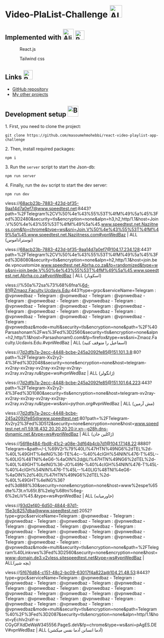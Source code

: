 
# Video-PlaList-Challenge <img src="https://github.com/Tarikul-Islam-Anik/Microsoft-Teams-Animated-Emojis/raw/master/Emojis/Activities/Party%20Popper.png?raw=true" alt="Alien Monster" width="40" height="40" />

<h2>Implemented with <img src="https://raw.githubusercontent.com/Tarikul-Islam-Anik/Microsoft-Teams-Animated-Emojis/master/Emojis/Food/Hot%20Beverage.png" alt="Alien" width="35" height="35" />
 <img src="https://raw.githubusercontent.com/Tarikul-Islam-Anik/Animated-Fluent-Emojis/master/Emojis/Hand%20gestures/Backhand%20Index%20Pointing%20Down%20Light%20Skin%20Tone.png" alt="Backhand Index Pointing Down Light Skin Tone" width="30" height="30" />
</h2>
<ul>
<ol>React.js</ol>
<ol>Tailwind css</ol>
</ul>


<h2>Links <img src="https://raw.githubusercontent.com/Tarikul-Islam-Anik/Microsoft-Teams-Animated-Emojis/master/Emojis/Travel%20and%20places/Star.png" alt="Backhand Index Pointing Down Light Skin Tone" width="30" height="30" /></h2>
<ul>
   <li>
      <a href="https://github.com/masoumehmohebbi/masoumehmohebbi/react-video-playlist-app-challenge">GitHub repository</a>
   </li>
   <li>
      <a href="https://github.com/masoumehmohebbi/?tab=repositories">My other projects</a>
   </li>
</ul>


<h2>Development setup <img src="https://raw.githubusercontent.com/Tarikul-Islam-Anik/Microsoft-Teams-Animated-Emojis/master/Emojis/Smilies/Green%20Heart.png" alt="Bomb" width="35" height="35" /></h2>
<p>1. First, you need to clone the project:</p>

```
git clone https://github.com/masoumehmohebbi/react-video-playlist-app-challenge
```

<p>2. Then, install required packages:</p>

```
npm i
```
<p>3. Run the <code>server</code> script to start the Json-db:</p>

```
npm run server
```

<p>4. Finally, run the <code>dev</code> script to start the dev server:</p>

```
npm run dev
```



vless://68acb23b-7883-423d-bf35-9aa14d7a0ef7@www.speedtest.net:8443?path=%2FTelegram%2CV%50%4e%43%55%53T%4fM%49%5a%45%3Fed%3D2480&security=tls&encryption=none&alpn=h3,h2,http/1.1&host=Join.V%50%4e%43%55%53T%4fM%49%5a%45.www.speedtest.net.Naziitness.com&fp=chrome&type=ws&sni=Join.V%50%4e%43%55%53T%4fM%49%5a%45.www.speedtest.net.Naziitness.com#vpnWedBaz | ALL (نوستراداموس)

vless://68acb23b-7883-423d-bf35-9aa14d7a0ef7@104.17.234.128:443?path=%2FTelegram%2CV%50%4e%43%55%53T%4fM%49%5a%45%3Fed%3D8080&security=tls&encryption=none&alpn=h2,http/1.1&host=join.bede.vpncustomize.www.speedtest.net.Abrha.co.za&fp=randomized&type=ws&sni=join.bede.V%50%4e%43%55%53T%4fM%49%5a%45.www.speedtest.net.Abrha.co.za#vpnWedBaz | ALL (اسکوبار)

vless://%50a%72sa%73%68%6fna%6d-81@Zmaoz.Faculty.Ucdavis.Edu:443?type=grpc&serviceName=Telegram : @vpnwedbaz - Telegram : @vpnwedbaz - Telegram : @vpnwedbaz - Telegram : @vpnwedbaz - Telegram : @vpnwedbaz - Telegram : @vpnwedbaz - Telegram : @vpnwedbaz - Telegram : @vpnwedbaz - Telegram : @vpnwedbaz - Telegram : @vpnwedbaz - Telegram : @vpnwedbaz - Telegram : @vpnwedbaz - Telegram : @vpnwedbaz - Telegram : @vpnwedbaz&mode=multi&security=tls&encryption=none&path=%2F%40Parsashonam%2Fws%3Fed%3D2560&security=tls&encryption=none&alpn=h2,http/1.1&host=Parsashonam0.com&fp=firefox&type=ws&sni=Zmaoz.Faculty.Ucdavis.Edu.#vpnWedBaz | ALL (اسماعیل را متوقف کنید)

vless://7d2dfb7a-2ecc-4448-bcbe-245a2092fe85@151.101.3.8:80?path=%2FTelegram-Xv2ry2-4%3Fed%3D2048&security=none&encryption=none&host=telegram-xv2ray-xv2ray-xv2ray-xv2ray-xv2ray-xv2ray.xv2ray.ru&type=ws#vpnWedBaz | ALL (ژانگولر)

vless://7d2dfb7a-2ecc-4448-bcbe-245a2092fe85@151.101.64.223:443?path=%2FTelegram-Xv2ry2-4%3Fed%3D1080&security=tls&encryption=none&host=telegram-xv2ray-xv2ray-xv2ray-xv2ray-xv2ray-xv2ray.xv2ray.ru&type=ws&sni=python.org#vpnWedBaz | ALL (مش آرمین)


vless://7d2dfb7a-2ecc-4448-bcbe-245a2092fe85@www.speedtest.net:80?path=%2FTelegram-Xv2ry2%3Fed%3D512&security=none&encryption=none&host=www.speedtest.net.nl1.59.18.432.20.20.20.20.ir.xn--g28h.dns-dynamic.net.&type=ws#vpnWedBaz | ALL (ژاکلین جان)


vless://56f8e484-fbd8-41c2-a08e-3df64b4cb7d1@104.17.148.22:8880?Telegram=&path=/-L%69V2r%79%40LI%47HTN%49NG6%2dTEL%2d-%40L%49GHT%4eING%36-TE%4c--%40%4cIGH%54NIN%476-T%45L--%40LIG%48TNI%4eG6-%4aOIN%2d@LI%47HTN%49NG6%2dTEL%2d-%40L%49GHT%4eING%36-JO%49N-%40%4cIGH%54NIN%476-T%45L-%40%4cIGH%54NIN%476-T%45L--%40LIG%48TNI%4eG6-%4aOIN%2d%40LI%47HTN%49NG6%2dTEL%2d-%40L%49GHT%4eING%36?ed%3d888%30&security=none&encryption=none&host=www%2espe%65dte%73t.n%65t.B%2elig%68tni%6eg-6%2eLiV%45.&type=ws#vpnWedBaz | ALL (خاورمیانه)

vless://93d2ef40-6d50-4844-87d1-15e3c8257dba@www.speedtest.net:2052?type=grpc&serviceName=Telegram : @vpnwedbaz - Telegram : @vpnwedbaz - Telegram : @vpnwedbaz - Telegram : @vpnwedbaz - Telegram : @vpnwedbaz - Telegram : @vpnwedbaz - Telegram : @vpnwedbaz - Telegram : @vpnwedbaz - Telegram : @vpnwedbaz - Telegram : @vpnwedbaz - @vpnwedbaz - Telegram : @vpnwedbaz - Telegram : @vpnwedbaz - Telegram : @vpnwedbaz&mode=multi&security=tls&encryption=none&path=%2FTelegram%40Linkvws%3Fed%3D2560&security=none&encryption=none&host=www-domain.de3.v2vless.sitespeedtest.net&type=ws#vpnWedBaz | ALL(بچه شیر)

vless://5f676d84-c151-48c2-bc09-63017f4a822a@104.21.48.53:8443?type=grpc&serviceName=Telegram : @vpnwedbaz - Telegram : @vpnwedbaz - Telegram : @vpnwedbaz - Telegram : @vpnwedbaz - Telegram : @vpnwedbaz - Telegram : @vpnwedbaz - Telegram : @vpnwedbaz - Telegram : @vpnwedbaz - Telegram : @vpnwedbaz - Telegram : @vpnwedbaz - Telegram : @vpnwedbaz - Telegram : @vpnwedbaz - Telegram : @vpnwedbaz - Telegram : @vpnwedbaz&mode=multi&security=tls&encryption=none&path=Telegram%40%2F%3Fed%3D2087&security=tls&encryption=none&alpn=http/1.1&host=yEchIv2raY-x-CGyGFXdDeWaW345556.PageS.deV&fp=chrome&type=ws&sni=pAgES.DEV#vpnWedBaz | ALL  (آدما انسانن آدما نفس میکشن)
